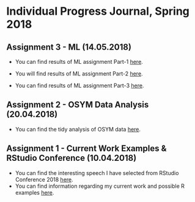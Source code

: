 # Individual Progress Journal, Spring 2018

## Assignment 3 - ML (14.05.2018)

- You can find results of ML assignment Part-1 [here](assignment-ml.html).

- You will find results of ML assignment Part-2 [here](assignment_diamondsdata.html).

- You can find results of ML assignment Part-3 [here](assignment_spamdata.html).

## Assignment 2 - OSYM Data Analysis (20.04.2018)

- You can find the tidy analysis of OSYM data [here](osym_data_analysis_template.html).

## Assignment 1 - Current Work Examples & RStudio Conference (10.04.2018)

- You can find the interesting speech I have selected from RStudio Conference 2018 [here](https://www.rstudio.com/resources/videos/open-source-solutions-for-medical-marijuana/). 
- You can find information regarding my current work and possible R examples [here](assignment_1.html).
